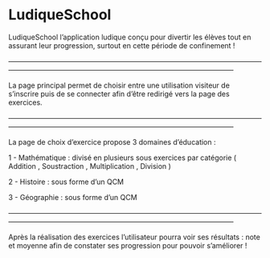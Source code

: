 # LudiqueSchool


LudiqueSchool l’application ludique conçu pour divertir les élèves tout en assurant leur progression, surtout en cette période de confinement !

————————————————————————————————————————————————————————————————————

La page principal permet de choisir entre une utilisation visiteur de s’inscrire puis de se connecter afin d’être redirigé vers la page des exercices.


————————————————————————————————————————————————————————————————————

La page de choix d’exercice propose 3 domaines  d’éducation : 

1 - Mathématique : divisé en plusieurs sous exercices par catégorie ( Addition , Soustraction , Multiplication , Division ) 

2 - Histoire : sous forme d’un QCM 

3 - Géographie : sous forme d’un QCM 

————————————————————————————————————————————————————————————————————

Après la réalisation des exercices l’utilisateur pourra voir ses résultats : note et moyenne afin de constater ses progression pour pouvoir s’améliorer  !
